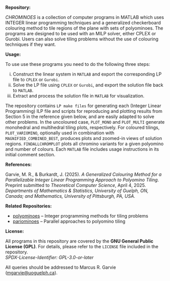<b>Repository:</b>

<em>CHROMINOES</em> is a collection of computer programs in MATLAB which uses INTEGER linear programming techniques 
and a generalized checkerboard colouring method to tile regions of the plane with sets of polyominoes. 
The programs are designed to be used with an MILP solver, either CPLEX or Gurobi. Users can also solve tiling problems 
without the use of colouring techniques if they want.

<b>Usage:</b>

To use use these programs you need to do the following three steps:

<ol type="i">
  <li>Construct the linear system in <code>MATLAB</code> and export the corresponding LP file to <code>CPLEX</code> or <code>Gurobi</code>.</li>
  <li>Solve the LP file using <code>CPLEX</code> or <code>Gurobi</code>, and export the solution file back to <code>MATLAB</code>.</li>
  <li>Extract and process the solution file in <code>MATLAB</code> for visualization.</li>
</ol>

<p>
  The repository contains <code>LP make files</code> for generating each (Integer Linear Programming) ILP file and scripts for reproducing and plotting results from Section 5 in the reference given below, and are easily adapted to solve other problems. In the uncoloured case, <code>PLOT_MONO</code> and <code>PLOT_MULTI</code> generate monohedral and multihedral tiling plots, respectively. For coloured tilings, <code>PLOT_VARIOMINO</code>, optionally used in combination with <code>MAGNIFIED_COMBINED_BEST</code>, produces plots and zoomed-in views of solution regions. <code>FINDALLCHROMPLOT</code> plots all chromino variants for a given polyomino and number of colours. Each <code>MATLAB</code> file includes usage instructions in its initial comment section.
</p>

<b>References:</b>

<p>
  Garvie, M. R., & Burkardt, J. (2025). <i>A Generalized Colouring Method for a Parallelizable Integer Linear Programming Approach to Polyomino Tiling</i>. Preprint submitted to <i>Theoretical Computer Science</i>, April 4, 2025. <br>
  <em>Departments of Mathematics & Statistics, University of Guelph, ON, Canada; and Mathematics, University of Pittsburgh, PA, USA.</em>
</p>

<p><b>Related Repositories:</b></p>
<ul>
  <li><a href="https://github.com/jvburkardt/polyominoes" target="_blank">polyominoes</a> – Integer programming methods for tiling problems</li>
  <li><a href="https://github.com/jvburkardt/pariominoes" target="_blank">pariominoes</a> – Parallel approaches to polyomino tiling</li>
</ul>

<b>License:</b>

<p>
  All programs in this repository are covered by the <strong>GNU General Public License (GPL)</strong>. 
  For details, please refer to the <code>LICENSE</code> file included in the repository. 
  <br>
  <em>SPDX-License-Identifier: GPL-3.0-or-later</em>
</p>

<p>
  All queries should be addressed to Marcus R. Garvie (<a href="mailto:mgarvie@uoguelph.ca">mgarvie@uoguelph.ca</a>).
</p>








